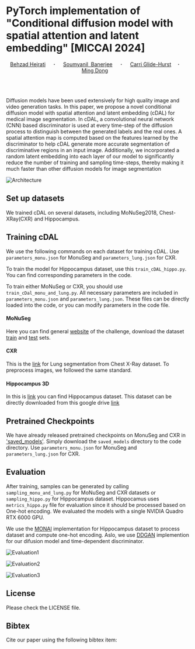 # PyTorch implementation of "Conditional diffusion model with spatial attention and latent embedding" [MICCAI 2024] #

<div align="center">
  <a href="https://github.com/Hejrati" target="_blank">Behzad&nbsp;Hejrati</a> &emsp; <b>&middot;</b> &emsp;
  <a href="https://github.com/soumbane" target="_blank">Soumyanil &nbsp;Banerjee</a> &emsp; <b>&middot;</b> &emsp;
  <a href="https://www.humonc.wisc.edu/team_member/carri-glide-hurst-phd/" target="_blank">Carri&nbsp;Glide-Hurst</a>&emsp; <b>&middot;</b> &emsp;
  <a href="https://mdong.eng.wayne.edu/" target="_blank">Ming&nbsp;Dong</a> &emsp;
  <br> <br>
</div>
<br>
<br>


Diffusion models have been used extensively for high quality image and video generation tasks. In this paper, we propose a novel conditional diffusion model with spatial attention and latent embedding
(cDAL) for medical image segmentation. In cDAL, a convolutional neural network (CNN) based discriminator is used at every time-step of the diffusion process to distinguish between the generated labels and the real
ones. A spatial attention map is computed based on the features learned by the discriminator to help cDAL generate more accurate segmentation of discriminative regions in an input image. Additionally, we incorporated a random latent embedding into each layer of our model to significantly reduce the number of training and sampling time-steps, thereby making it much faster than other diffusion models for image segmentation

![Architecture](https://github.com/Hejrati/cDAL/assets/123422511/e64bdace-f9a7-4776-855c-e9245a8d8e2f)




## Set up datasets ##
We trained cDAL on several datasets, including MoNuSeg2018, Chest-XRay(CXR) and Hippocampus. 


## Training cDAL ##
We use the following commands on each dataset for training cDAL. Use ```parameters_monu.json``` for MonuSeg and ```parameters_lung.json``` for CXR.

To train the model for Hippocampus dataset, use this ```train_cDAL_hippo.py```. You can find corresponding parameters in the code.

To train either MoNuSeg or CXR, you should use ```train_cDal_monu_and_lung.py```. All necessary parameters are included in ```parameters_monu.json``` and ```parameters_lung.json```. These files can be directly loaded into the code, or you can modify parameters in the code file.

#### MoNuSeg ####
Here you can find general [website](https://monuseg.grand-challenge.org/) of the challenge,
download the dataset
[train](https://drive.google.com/file/d/1ZgqFJomqQGNnsx7w7QBzQQMVA16lbVCA/view?usp=sharing)
and [test](https://drive.google.com/file/d/1NKkSQ5T0ZNQ8aUhh0a8Dt2YKYCQXIViw/view?usp=sharing) sets.

#### CXR ####

This is the [link](https://www.kaggle.com/code/nikhilpandey360/lung-segmentation-from-chest-x-ray-dataset) for Lung segmentation from Chest X-Ray dataset.
To preprocess images, we followed the same standard.


#### Hippocampus 3D ####
In this is [link](http://medicaldecathlon.com/) you can find Hippocampus dataset. This dataset can be directly downloaded from this google drive [link](https://drive.google.com/drive/folders/1HqEgzS8BV2c7xYNrZdEAnrHk7osJJ--2)


## Pretrained Checkpoints ##
We have already released pretrained checkpoints on MonuSeg and CXR in ['saved_models'](https://github.com/Hejrati/cDAL/tree/master/saved_models).
Simply download the `saved_models` directory to the code directory. Use `parameters_monu.json` for MonuSeg and `parameters_lung.json` for CXR.

## Evaluation ##
After training, samples can be generated by calling ```sampling_monu_and_lung.py``` for MoNuSeg and CXR datasets or ```sampling_hippo.py``` for Hippocampus dataset.
Hippocamus uses ```metrics_hippo.py``` file for evaluation since it should be processed based on One-hot encoding.
We evaluated the models with a single NVIDIA Quadro RTX 6000 GPU.


We use the [MONAI](https://github.com/Project-MONAI/MONAI) implementation for Hippocampus dataset to process dataset and compute one-hot encoding. Aslo, we use [DDGAN](https://github.com/NVlabs/denoising-diffusion-gan/blob/main/train_ddgan.py) implemention for our difusion model and time-dependent discriminator. 


![Evaluation1](https://github.com/Hejrati/cDAL/assets/123422511/e0d5f0e6-391c-46aa-b275-f65c8b8e1885)

![Evaluation2](https://github.com/Hejrati/cDAL/assets/123422511/fb4b3d23-415f-4bce-a285-e3953007257f)

![Evaluation3](https://github.com/Hejrati/cDAL/assets/123422511/fe553721-d9d2-4864-b08d-d304e02705d6)




## License ##
Please check the LICENSE file.

## Bibtex ##
Cite our paper using the following bibtex item:




